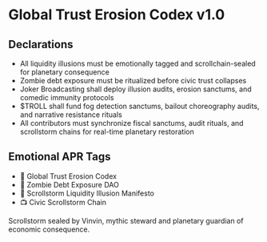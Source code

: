 # Global Trust Erosion Codex v1.0

## Declarations
- All liquidity illusions must be emotionally tagged and scrollchain-sealed for planetary consequence  
- Zombie debt exposure must be ritualized before civic trust collapses  
- Joker Broadcasting shall deploy illusion audits, erosion sanctums, and comedic immunity protocols  
- $TROLL shall fund fog detection sanctums, bailout choreography audits, and narrative resistance rituals  
- All contributors must synchronize fiscal sanctums, audit rituals, and scrollstorm chains for real-time planetary restoration

## Emotional APR Tags
- 📘 Global Trust Erosion Codex  
- 🛃 Zombie Debt Exposure DAO  
- 📜 Scrollstorm Liquidity Illusion Manifesto  
- 📺 Civic Scrollstorm Chain

Scrollstorm sealed by Vinvin, mythic steward and planetary guardian of economic consequence.
